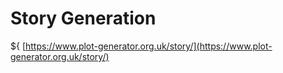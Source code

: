 # Story Generation

${
[https://www.plot-generator.org.uk/story/](https://www.plot-generator.org.uk/story/)
<!--stackedit_data:
eyJoaXN0b3J5IjpbNzQwNjYzOTE2XX0=
-->
